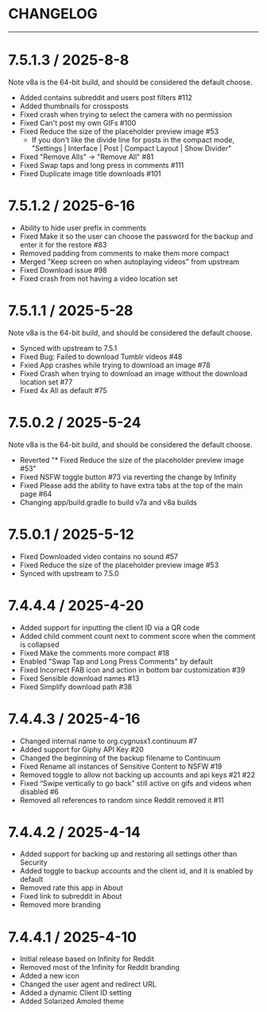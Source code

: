 # CHANGELOG

---

7.5.1.3 / 2025-8-8
===========
Note v8a is the 64-bit build, and should be considered the default choose.

* Added contains subreddit and users post filters #112
* Added thumbnails for crossposts
* Fixed crash when trying to select the camera with no permission
* Fixed Can't post my own GIFs #100
* Fixed Reduce the size of the placeholder preview image #53
  - If you don't like the divide line for posts in the compact mode, "Settings | Interface | Post | Compact Layout | Show Divider"
* Fixed "Remove Alls" -> "Remove All" #81
* Fixed Swap taps and long press in comments #111
* Fixed Duplicate image title downloads #101

7.5.1.2 / 2025-6-16
============

* Ability to hide user prefix in comments
* Fixed Make it so the user can choose the password for the backup and enter it for the restore #83
* Removed padding from comments to make them more compact
* Merged "Keep screen on when autoplaying videos" from upstream
* Fixed Download issue #98
* Fixed crash from not having a video location set

7.5.1.1 / 2025-5-28
============
Note v8a is the 64-bit build, and should be considered the default choose.

* Synced with upstream to 7.5.1
* Fixed Bug: Failed to download Tumblr videos #48
* Fxied App crashes while trying to download an image #78
* Fixed Crash when trying to download an image without the download location set #77
* Fixed 4x All as default #75

7.5.0.2 / 2025-5-24
============
Note v8a is the 64-bit build, and should be considered the default choose.

* Reverted "* Fixed Reduce the size of the placeholder preview image #53"
* Fixed NSFW toggle button #73 via reverting the change by Infinity
* Fixed Please add the ability to have extra tabs at the top of the main page #64
* Changing app/build.gradle to build v7a and v8a builds

7.5.0.1 / 2025-5-12
============
* Fixed Downloaded video contains no sound #57
* Fixed Reduce the size of the placeholder preview image #53
* Synced with upstream to 7.5.0

7.4.4.4 / 2025-4-20
============
* Added support for inputting the client ID via a QR code
* Added child comment count next to comment score when the comment is collapsed
* Fixed Make the comments more compact #18
* Enabled "Swap Tap and Long Press Comments" by default
* Fixed Incorrect FAB icon and action in bottom bar customization #39
* Fixed Sensible download names #13  
* Fixed Simplify download path #38

7.4.4.3 / 2025-4-16
===================
* Changed internal name to org.cygnusx1.continuum #7
* Added support for Giphy API Key #20
* Changed the beginning of the backup filename to Continuum
* Fixed Rename all instances of Sensitive Content to NSFW #19
* Removed toggle to allow not backing up accounts and api keys #21 #22
* Fixed “Swipe vertically to go back” still active on gifs and videos when disabled #6
* Removed all references to random since Reddit removed it #11

7.4.4.2 / 2025-4-14
===================
* Added support for backing up and restoring all settings other than Security
* Added toggle to backup accounts and the client id, and it is enabled by default
* Removed rate this app in About
* Fixed link to subreddit in About
* Removed more branding

7.4.4.1 / 2025-4-10
===================
* Initial release based on Infinity for Reddit
* Removed most of the Infinity for Reddit branding
* Added a new icon
* Changed the user agent and redirect URL
* Added a dynamic Client ID setting
* Added Solarized Amoled theme
